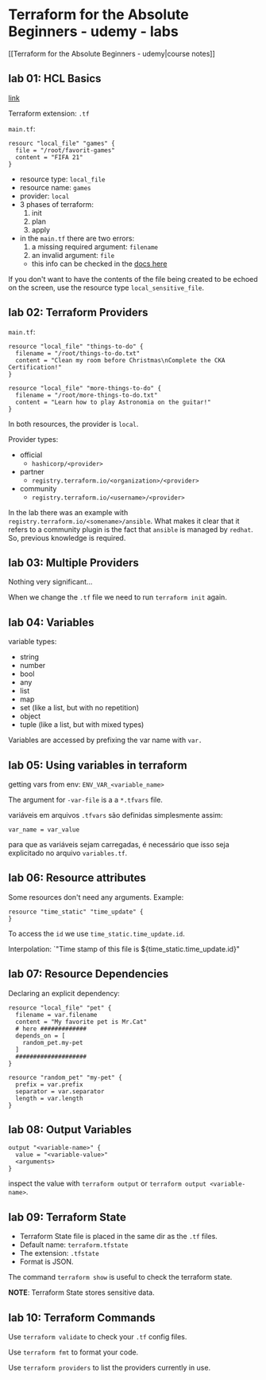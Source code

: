 # Terraform for the Absolute Beginners - udemy - labs

[[Terraform for the Absolute Beginners - udemy|course notes]]

## lab 01: HCL Basics

[link](https://kodekloud.com/topic/lab-hcl-basics-3)

Terraform extension: `.tf`

`main.tf`:
```hcl
resourc "local_file" "games" {
  file = "/root/favorit-games"
  content = "FIFA 21"
}
```

- resource type: `local_file`
- resource name: `games`
- provider: `local`
- 3 phases of terraform:
    1. init
    2. plan
    3. apply
- in the `main.tf` there are two errors:
    1. a missing required argument: `filename`
    2. an invalid argument: `file`
    - this info can be checked in the [docs here](https://registry.terraform.io/providers/hashicorp/local/latest/docs/resources/file#required)

If you don't want to have the contents of the file being created to be echoed on the screen, use the resource type `local_sensitive_file`.

## lab 02: Terraform Providers

`main.tf`:
```hcl
resource "local_file" "things-to-do" {
  filename = "/root/things-to-do.txt"
  content = "Clean my room before Christmas\nComplete the CKA Certification!"
}

resource "local_file" "more-things-to-do" {
  filename = "/root/more-things-to-do.txt"
  content = "Learn how to play Astronomia on the guitar!"
}
```

In both resources, the provider is `local`.

Provider types:

- official
    - `hashicorp/<provider>`
- partner
    - `registry.terraform.io/<organization>/<provider>`
- community
    - `registry.terraform.io/<username>/<provider>`

In the lab there was an example with `registry.terraform.io/<somename>/ansible`. What makes it clear that it refers to a community plugin is the fact that `ansible` is managed by `redhat`. So, previous knowledge is required.


## lab 03: Multiple Providers

Nothing very significant...

When we change the `.tf` file we need to run `terraform init` again.


## lab 04: Variables

variable types:

- string
- number
- bool
- any
- list
- map
- set (like a list, but with no repetition)
- object
- tuple (like a list, but with mixed types)

Variables are accessed by prefixing the var name with `var.`


## lab 05: Using variables in terraform

getting vars from env: `ENV_VAR_<variable_name>`

The argument for `-var-file` is a a `*.tfvars` file.

variáveis em arquivos `.tfvars` são definidas simplesmente assim:
```
var_name = var_value
```

para que as variáveis sejam carregadas, é necessário que isso seja explicitado no arquivo `variables.tf`.


## lab 06: Resource attributes

Some resources don't need any arguments. Example:

```hcl
resource "time_static" "time_update" {
}
```

To access the `id` we use `time_static.time_update.id`.

Interpolation: `"Time stamp of this file is ${time_static.time_update.id}"


## lab 07: Resource Dependencies

Declaring an explicit dependency:

```hcl
resource "local_file" "pet" {
  filename = var.filename
  content = "My favorite pet is Mr.Cat"
  # here #############
  depends_on = [
    random_pet.my-pet
  ]
  ####################
}

resource "random_pet" "my-pet" {
  prefix = var.prefix
  separator = var.separator
  length = var.length
}
```


## lab 08: Output Variables

```hcl
output "<variable-name>" {
  value = "<variable-value>"
  <arguments>
}
```

inspect the value with `terraform output` or `terraform output <variable-name>`.


## lab 09: Terraform State

- Terraform State file is placed in the same dir as the `.tf` files.
- Default name: `terraform.tfstate`
- The extension: `.tfstate` 
- Format is JSON.

The command `terraform show` is useful to check the terraform state.

**NOTE**: Terraform State stores sensitive data.


## lab 10: Terraform Commands

Use `terraform validate` to check your `.tf` config files.

Use `terraform fmt` to format your code.

Use `terraform providers` to list the providers currently in use.